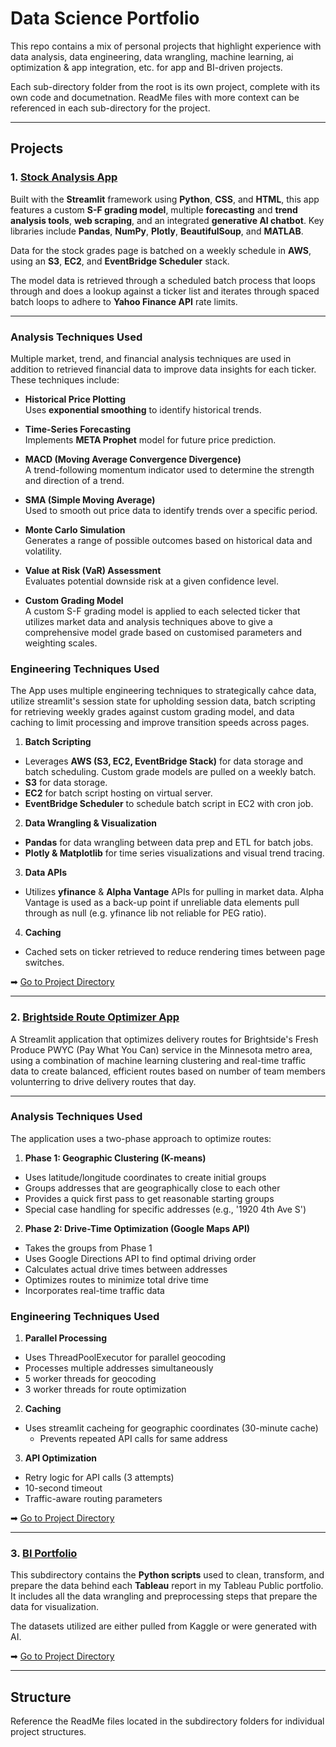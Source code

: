 # Data Science Portfolio

This repo contains a mix of personal projects that highlight experience with data analysis, data engineering, data wrangling, machine learning, ai optimization & app integration, etc. for app and BI-driven projects. 

Each sub-directory folder from the root is its own project, complete with its own code and documetnation. ReadMe files with more context can be referenced in each sub-directory for the project.

---

## Projects

### 1. [Stock Analysis App](./stock_analysis_app)

Built with the **Streamlit** framework using **Python**, **CSS**, and **HTML**, this app features a custom **S-F grading model**, multiple **forecasting** and **trend analysis tools**, **web scraping**, and an integrated **generative AI chatbot**. Key libraries include **Pandas**, **NumPy**, **Plotly**, **BeautifulSoup**, and **MATLAB**.

Data for the stock grades page is batched on a weekly schedule in **AWS**, using an **S3**, **EC2**, and **EventBridge Scheduler** stack.

The model data is retrieved through a scheduled batch process that loops through and does a lookup against a ticker list and iterates through spaced batch loops to adhere to **Yahoo Finance API** rate limits.


---

### Analysis Techniques Used
Multiple market, trend, and financial analysis techniques are used in addition to retrieved financial data to improve data insights for each ticker. These techniques include:

- **Historical Price Plotting**  
  Uses **exponential smoothing** to identify historical trends.

- **Time-Series Forecasting**  
  Implements **META Prophet** model for future price prediction.

- **MACD (Moving Average Convergence Divergence)**  
  A trend-following momentum indicator used to determine the strength and direction of a trend.

- **SMA (Simple Moving Average)**  
  Used to smooth out price data to identify trends over a specific period.

- **Monte Carlo Simulation**  
  Generates a range of possible outcomes based on historical data and volatility.

- **Value at Risk (VaR) Assessment**  
  Evaluates potential downside risk at a given confidence level.

- **Custom Grading Model**  
  A custom S-F grading model is applied to each selected ticker that utilizes market data and analysis techniques above to give a comprehensive model grade based on customised parameters and weighting scales.

### Engineering Techniques Used
The App uses multiple engineering techniques to strategically cahce data, utilize streamlit's session state for upholding session data, 
batch scripting for retrieving weekly grades against custom grading model, and data caching to limit processing and improve transition speeds across pages.

1. **Batch Scripting**  

- Leverages **AWS (S3, EC2, EventBridge Stack)** for data storage and batch scheduling. Custom grade models are pulled on a weekly batch.
- **S3** for data storage.
- **EC2** for batch script hosting on virtual server.
- **EventBridge Scheduler** to schedule batch script in EC2 with cron job.

2. **Data Wrangling & Visualization**  
   
- **Pandas** for data wrangling between data prep and ETL for batch jobs.
- **Plotly & Matplotlib** for time series visualizations and visual trend tracing.

3. **Data APIs**  
  
- Utilizes **yfinance** & **Alpha Vantage** APIs for pulling in market data. Alpha Vantage is used as a back-up point if unreliable data elements pull through as null (e.g. yfinance lib not reliable for PEG ratio).

4. **Caching**  
  
- Cached sets on ticker retrieved to reduce rendering times between page switches. 
  
➡ [Go to Project Directory](./stock_analysis_app)

---

### 2. [Brightside Route Optimizer App](./brightside_route_optimizer_app)

A Streamlit application that optimizes delivery routes for Brightside's Fresh Produce PWYC (Pay What You Can) 
service in the Minnesota metro area, using a combination of machine learning clustering and real-time traffic data to create balanced, efficient routes based on number of team members volunterring to drive delivery routes that day.

---

### Analysis Techniques Used

The application uses a two-phase approach to optimize routes:

1. **Phase 1: Geographic Clustering (K-means)**
  - Uses latitude/longitude coordinates to create initial groups
  - Groups addresses that are geographically close to each other
  - Provides a quick first pass to get reasonable starting groups
  - Special case handling for specific addresses (e.g., '1920 4th Ave S')

2. **Phase 2: Drive-Time Optimization (Google Maps API)**
  - Takes the groups from Phase 1
  - Uses Google Directions API to find optimal driving order
  - Calculates actual drive times between addresses
  - Optimizes routes to minimize total drive time
  - Incorporates real-time traffic data

### Engineering Techniques Used

1. **Parallel Processing**
  - Uses ThreadPoolExecutor for parallel geocoding
  - Processes multiple addresses simultaneously
  - 5 worker threads for geocoding
  - 3 worker threads for route optimization

2. **Caching**
  - Uses streamlit cacheing for geographic coordinates (30-minute cache)
    - Prevents repeated API calls for same address

3. **API Optimization**
  - Retry logic for API calls (3 attempts)
  - 10-second timeout
  - Traffic-aware routing parameters

➡ [Go to Project Directory](./brightside_route_optimizer_app)

---

### 3. [BI Portfolio](./bi-portfolio)

This subdirectory contains the **Python scripts** used to clean, transform, and prepare the data behind each **Tableau** report in my Tableau Public portfolio. It includes all the data wrangling and preprocessing steps that prepare the data for visualization.

The datasets utilized are either pulled from Kaggle or were generated with AI.

➡ [Go to Project Directory](./bi-portfolio)

---

## Structure

Reference the ReadMe files located in the subdirectory folders for individual project structures.
